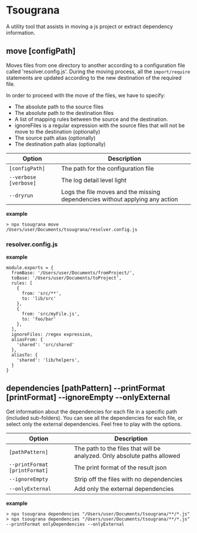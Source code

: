 # Tsougrana

A utility tool that assists in moving a js project or extract dependency information.

## move [configPath]

Moves files from one directory to another according to a configuration file called 'resolver.config.js'.
During the moving process, all the `import/require` statements are updated
according to the new destination of the required file.

In order to proceed with the move of the files, we have to specify:

* The absolute path to the source files
* The absolute path to the destination files
* A list of mapping rules between the source and the destination.
* ignoreFiles is a regular expression with the source files that will not be move to the destination (optionally)
* The source path alias (optionally)
* The destination path alias (optionally)

|Option|Description|
|---|---|
|`[configPath]`|The path for the configuration file|
|`--verbose [verbose]`|The log detail level light|heavy (default: "light")|
|`--dryrun`|Logs the file moves and the missing dependencies without applying any action|

**example**

```
> npx tsougrana move /Users/user/Documents/tsougrana/resolver.config.js
```

### resolver.config.js

**example**

```
module.exports = {
  fromBase: '/Users/user/Documents/fromProject/',
  toBase: '/Users/user/Documents/toProject',
  rules: [
    {
      from: 'src/**',
      to: 'lib/src'
    },
    {
      from: 'src/myFile.js',
      to: 'foo/bar'
    },
  ],
  ignoreFiles: /regex expression,
  aliasFrom: {
    'shared': 'src/shared'
  },
  aliasTo: {
    'shared': 'lib/helpers',
  }
}
```

## dependencies [pathPattern] --printFormat [printFormat] --ignoreEmpty --onlyExternal

Get information about the dependencies for each file in a specific path (included sub-folders).
You can see all the dependencies for each file, or select only the external dependencies.
Feel free to play with the options.

|Option|Description|
|---|---|
|`[pathPattern]`|The path to the files that will be analyzed. Only absolute paths allowed|
|`--printFormat [printFormat]`| The print format of the result json|raw|onlyDependencies (default: "json")|
|`--ignoreEmpty`| Strip off the files with no dependencies|
|`--onlyExternal`| Add only the external dependencies|

**example**

```
> npx tsougrana dependencies "/Users/user/Documents/tsougrana/**/*.js"
> npx tsougrana dependencies "/Users/user/Documents/tsougrana/**/*.js" --printFormat onlyDependencies --onlyExternal
```
